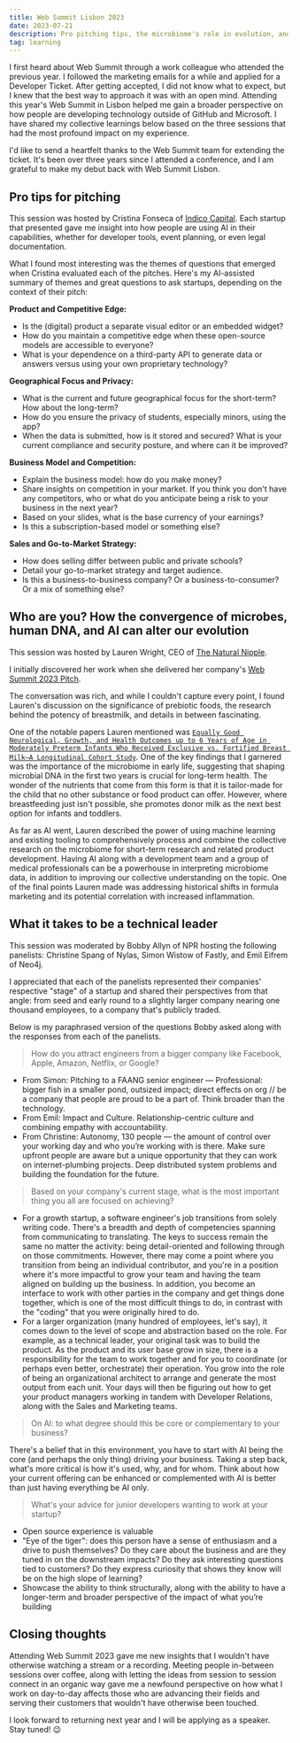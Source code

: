 ```yaml
---
title: Web Summit Lisbon 2023
date: 2023-07-21
description: Pro pitching tips, the microbiome's role in evolution, and what it takes to be a tech leader
tag: learning
---
```


I first heard about Web Summit through a work colleague who attended the previous year. I followed the marketing emails for a while and applied for a Developer Ticket. After getting accepted, I did not know what to expect, but I knew that the best way to approach it was with an open mind. Attending this year's Web Summit in Lisbon helped me gain a broader perspective on how people are developing technology outside of GitHub and Microsoft. I have shared my collective learnings below based on the three sessions that had the most profound impact on my experience.

I'd like to send a heartfelt thanks to the Web Summit team for extending the ticket. It's been over three years since I attended a conference, and I am grateful to make my debut back with Web Summit Lisbon.

## Pro tips for pitching
This session was hosted by Cristina Fonseca of [Indico Capital](https://www.indicocapital.com/). Each startup that presented gave me insight into how people are using AI in their capabilities, whether for developer tools, event planning, or even legal documentation.

What I found most interesting was the themes of questions that emerged when Cristina evaluated each of the pitches. Here's my AI-assisted summary of themes and great questions to ask startups, depending on the context of their pitch:

**Product and Competitive Edge:**
- Is the (digital) product a separate visual editor or an embedded widget?
- How do you maintain a competitive edge when these open-source models are accessible to everyone?
- What is your dependence on a third-party API to generate data or answers versus using your own proprietary technology?

**Geographical Focus and Privacy:**
- What is the current and future geographical focus for the short-term? How about the long-term?
- How do you ensure the privacy of students, especially minors, using the app?
- When the data is submitted, how is it stored and secured? What is your current compliance and security posture, and where can it be improved?

**Business Model and Competition:**
- Explain the business model: how do you make money?
- Share insights on competition in your market. If you think you don't have any competitors, who or what do you anticipate being a risk to your business in the next year?
- Based on your slides, what is the base currency of your earnings?
- Is this a subscription-based model or something else?

**Sales and Go-to-Market Strategy:**
- How does selling differ between public and private schools?
- Detail your go-to-market strategy and target audience.
- Is this a business-to-business company? Or a business-to-consumer? Or a mix of something else?

## Who are you? How the convergence of microbes, human DNA, and AI can alter our evolution
This session was hosted by Lauren Wright, CEO of [The Natural Nipple](https://thenaturalnipple.com/).

I initially discovered her work when she delivered her company's [Web Summit 2023 Pitch](https://www.youtube.com/watch?v=D7riTMgYfck).

The conversation was rich, and while I couldn't capture every point, I found Lauren's discussion on the significance of prebiotic foods, the research behind the potency of breastmilk, and details in between fascinating.

One of the notable papers Lauren mentioned was [`Equally Good Neurological, Growth, and Health Outcomes up to 6 Years of Age in Moderately Preterm Infants Who Received Exclusive vs. Fortified Breast Milk—A Longitudinal Cohort Study`](https://www.ncbi.nlm.nih.gov/pmc/articles/PMC10223744/). One of the key findings that I garnered was the importance of the microbiome in early life, suggesting that shaping microbial DNA in the first two years is crucial for long-term health. The wonder of the nutrients that come from this form is that it is tailor-made for the child that no other substance or food product can offer. However, where breastfeeding just isn't possible, she promotes donor milk as the next best option for infants and toddlers.

As far as AI went, Lauren described the power of using machine learning and existing tooling to comprehensively process and combine the collective research on the microbiome for short-term research and related product development. Having AI along with a development team and a group of medical professionals can be a powerhouse in interpreting microbiome data, in addition to improving our collective understanding on the topic. One of the final points Lauren made was addressing historical shifts in formula marketing and its potential correlation with increased inflammation.

## What it takes to be a technical leader
This session was moderated by Bobby Allyn of NPR hosting the following panelists: Christine Spang of Nylas, Simon Wistow of Fastly, and Emil Eifrem of Neo4j.

I appreciated that each of the panelists represented their companies' respective "stage" of a startup and shared their perspectives from that angle: from seed and early round to a slightly larger company nearing one thousand employees, to a company that's publicly traded.

Below is my paraphrased version of the questions Bobby asked along with the responses from each of the panelists.

> How do you attract engineers from a bigger company like Facebook, Apple, Amazon, Netflix, or Google?

- From Simon: Pitching to a FAANG senior engineer — Professional: bigger fish in a smaller pond, outsized impact; direct effects on org // be a company that people are proud to be a part of. Think broader than the technology.
- From Emil: Impact and Culture. Relationship-centric culture and combining empathy with accountability.
- From Christine: Autonomy, 130 people — the amount of control over your working day and who you’re working with is there. Make sure upfront people are aware but a unique opportunity that they can work on internet-plumbing projects. Deep distributed system problems and building the foundation for the future.

> Based on your company's current stage, what is the most important thing you all are focused on achieving?

- For a growth startup, a software engineer's job transitions from solely writing code. There's a breadth and depth of competencies spanning from communicating to translating. The keys to success remain the same no matter the activity: being detail-oriented and following through on those commitments. However, there may come a point where you transition from being an individual contributor, and you're in a position where it's more impactful to grow your team and having the team aligned on building up the business. In addition, you become an interface to work with other parties in the company and get things done together, which is one of the most difficult things to do, in contrast with the "coding" that you were originally hired to do.
- For a larger organization (many hundred of employees, let's say), it comes down to the level of scope and abstraction based on the role. For example, as a technical leader, your original task was to build the product. As the product and its user base grow in size, there is a responsibility for the team to work together and for you to coordinate (or perhaps even better, orchestrate) their operation. You grow into the role of being an organizational architect to arrange and generate the most output from each unit. Your days will then be figuring out how to get your product managers working in tandem with Developer Relations, along with the Sales and Marketing teams.


> On AI: to what degree should this be core or complementary to your business?

There's a belief that in this environment, you have to start with AI being the core (and perhaps the only thing) driving your business. Taking a step back, what's more critical is how it's used, why, and for whom. Think about how your current offering can be enhanced or complemented with AI is better than just having everything be AI only.


> What's your advice for junior developers wanting to work at your startup?

- Open source experience is valuable
- "Eye of the tiger": does this person have a sense of enthusiasm and a drive to push themselves? Do they care about the business and are they tuned in on the downstream impacts? Do they ask interesting questions tied to customers? Do they express curiosity that shows they know will be on the high slope of learning?
- Showcase the ability to think structurally, along with the ability to have a longer-term and broader perspective of the impact of what you’re building

## Closing thoughts
Attending Web Summit 2023 gave me new insights that I wouldn't have otherwise watching a stream or a recording. Meeting people in-between sessions over coffee, along with letting the ideas from session to session connect in an organic way gave me a newfound perspective on how what I work on day-to-day affects those who are advancing their fields and serving their customers that wouldn't have otherwise been touched.

I look forward to returning next year and I will be applying as a speaker. Stay tuned! 😉
